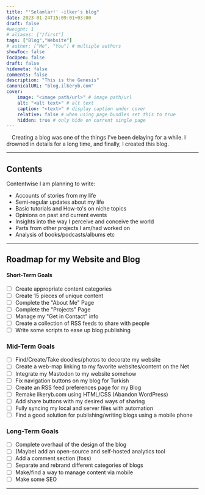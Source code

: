 ```yaml
---
title: "'Selamlar!' -ilker's blog"
date: 2023-01-24T15:09:01+03:00
draft: false
#weight: 1
# aliases: ["/first"]
tags: ["Blog","Website"]
# author: ["Me", "You"] # multiple authors
showToc: false
TocOpen: false
draft: false
hidemeta: false
comments: false
description: "This is the Genesis"
canonicalURL: "blog.ilkeryb.com"
cover:
    image: "<image path/url>" # image path/url
    alt: "<alt text>" # alt text
    caption: "<text>" # display caption under cover
    relative: false # when using page bundles set this to true
    hidden: true # only hide on current single page
---
```

&emsp;Creating a blog was one of the things I've been delaying for a while. I drowned in details for a long time, and finally, I created this blog.
* * *
## Contents
Contentwise I am planning to write:
- Accounts of stories from my life
- Semi-regular updates about my life
- Basic tutorials and How-to's on niche topics
- Opinions on past and current events
- Insights into the way I perceive and conceive the world
- Parts from other projects I am/had worked on
- Analysis of books/podcasts/albums etc
* * *
## Roadmap for my Website and Blog
#### Short-Term Goals
- [ ] Create appropriate content categories
- [ ] Create 15 pieces of unique content
- [ ] Complete the "About Me" Page
- [ ] Complete the "Projects" Page
- [ ] Manage my "Get in Contact" info
- [ ] Create a collection of RSS feeds to share with people
- [ ] Write some scripts to ease up blog publishing
### Mid-Term Goals
- [ ] Find/Create/Take doodles/photos to decorate my website
- [ ] Create a web-map linking to my favorite websites/content on the Net
- [ ] Integrate my Mastodon to my website somehow
- [ ] Fix navigation buttons on my blog for Turkish
- [ ] Create an RSS feed preferences page for my Blog
- [ ] Remake ilkeryb.com using HTML/CSS (Abandon WordPress)
- [ ] Add share buttons with my desired ways of sharing
- [ ] Fully syncing my local and server files with automation
- [ ] Find a good solution for publishing/writing blogs using a mobile phone
### Long-Term Goals
- [ ] Complete overhaul of the design of the blog
- [ ] (Maybe) add an open-source and self-hosted analytics tool
- [ ] Add a comment section (foss)
- [ ] Separate and rebrand different categories of blogs
- [ ] Make/find a way to manage content via mobile
- [ ] Make some SEO
* * *
